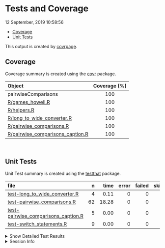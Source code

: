 Tests and Coverage
================
12 September, 2019 10:58:56

  - [Coverage](#coverage)
  - [Unit Tests](#unit-tests)

This output is created by
[covrpage](https://github.com/metrumresearchgroup/covrpage).

## Coverage

Coverage summary is created using the
[covr](https://github.com/r-lib/covr) package.

| Object                                                                    | Coverage (%) |
| :------------------------------------------------------------------------ | :----------: |
| pairwiseComparisons                                                       |     100      |
| [R/games\_howell.R](../R/games_howell.R)                                  |     100      |
| [R/helpers.R](../R/helpers.R)                                             |     100      |
| [R/long\_to\_wide\_converter.R](../R/long_to_wide_converter.R)            |     100      |
| [R/pairwise\_comparisons.R](../R/pairwise_comparisons.R)                  |     100      |
| [R/pairwise\_comparisons\_caption.R](../R/pairwise_comparisons_caption.R) |     100      |

<br>

## Unit Tests

Unit Test summary is created using the
[testthat](https://github.com/r-lib/testthat) package.

| file                                                                                  |  n |  time | error | failed | skipped | warning |
| :------------------------------------------------------------------------------------ | -: | ----: | ----: | -----: | ------: | ------: |
| [test-long\_to\_wide\_converter.R](testthat/test-long_to_wide_converter.R)            |  4 |  0.11 |     0 |      0 |       0 |       0 |
| [test-pairwise\_comparisons.R](testthat/test-pairwise_comparisons.R)                  | 62 | 18.28 |     0 |      0 |       0 |       0 |
| [test-pairwise\_comparisons\_caption.R](testthat/test-pairwise_comparisons_caption.R) |  5 |  0.00 |     0 |      0 |       0 |       0 |
| [test-switch\_statements.R](testthat/test-switch_statements.R)                        |  9 |  0.00 |     0 |      0 |       0 |       0 |

<details closed>

<summary> Show Detailed Test Results </summary>

| file                                                                                          | context                        | test                                                               | status |  n | time |
| :-------------------------------------------------------------------------------------------- | :----------------------------- | :----------------------------------------------------------------- | :----- | -: | ---: |
| [test-long\_to\_wide\_converter.R](testthat/test-long_to_wide_converter.R#L26)                | long\_to\_wide\_converter      | long\_to\_wide\_converter works                                    | PASS   |  4 | 0.11 |
| [test-pairwise\_comparisons.R](testthat/test-pairwise_comparisons.R#L67)                      | pairwise\_comparisons          | `pairwise_comparisons()` works for between-subjects design         | PASS   | 22 | 8.83 |
| [test-pairwise\_comparisons.R](testthat/test-pairwise_comparisons.R#L234_L245)                | pairwise\_comparisons          | `pairwise_comparisons()` works for within-subjects design          | PASS   | 15 | 0.23 |
| [test-pairwise\_comparisons.R](testthat/test-pairwise_comparisons.R#L348)                     | pairwise\_comparisons          | `pairwise_comparisons()` messages are correct for between-subjects | PASS   |  9 | 8.39 |
| [test-pairwise\_comparisons.R](testthat/test-pairwise_comparisons.R#L427)                     | pairwise\_comparisons          | `pairwise_comparisons()` messages are correct for within-subjects  | PASS   |  7 | 0.25 |
| [test-pairwise\_comparisons.R](testthat/test-pairwise_comparisons.R#L505)                     | pairwise\_comparisons          | dropped levels are not included                                    | PASS   |  6 | 0.53 |
| [test-pairwise\_comparisons.R](testthat/test-pairwise_comparisons.R#L530)                     | pairwise\_comparisons          | check if everything works fine with irregular factor level names   | PASS   |  3 | 0.05 |
| [test-pairwise\_comparisons\_caption.R](testthat/test-pairwise_comparisons_caption.R#L46_L57) | pairwise\_comparisons\_caption | `pairwise_comparisons_caption()` works                             | PASS   |  5 | 0.00 |
| [test-switch\_statements.R](testthat/test-switch_statements.R#L8)                             | switch statements              | switch for p adjustment works                                      | PASS   |  9 | 0.00 |

</details>

<details>

<summary> Session Info </summary>

| Field    | Value                            |
| :------- | :------------------------------- |
| Version  | R version 3.6.1 (2019-07-05)     |
| Platform | x86\_64-w64-mingw32/x64 (64-bit) |
| Running  | Windows 10 x64 (build 16299)     |
| Language | English\_United States           |
| Timezone | Europe/Berlin                    |

| Package  | Version |
| :------- | :------ |
| testthat | 2.2.1   |
| covr     | 3.3.1   |
| covrpage | 0.0.70  |

</details>

<!--- Final Status : pass --->
